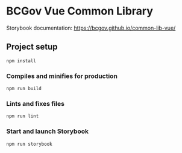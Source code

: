 # BCGov Vue Common Library

Storybook documentation: https://bcgov.github.io/common-lib-vue/

## Project setup
```
npm install
```

### Compiles and minifies for production
```
npm run build
```

### Lints and fixes files
```
npm run lint
```

### Start and launch Storybook
```
npm run storybook
```
